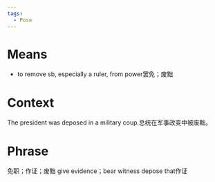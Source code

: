 ```yaml
---
tags:
  - Pose
---
```

# Means
- to remove sb, especially a ruler, from power罢免；废黜
# Context
The president was deposed in a military coup.总统在军事政变中被废黜。
# Phrase
免职；作证；废黜
give evidence；bear witness
depose that作证